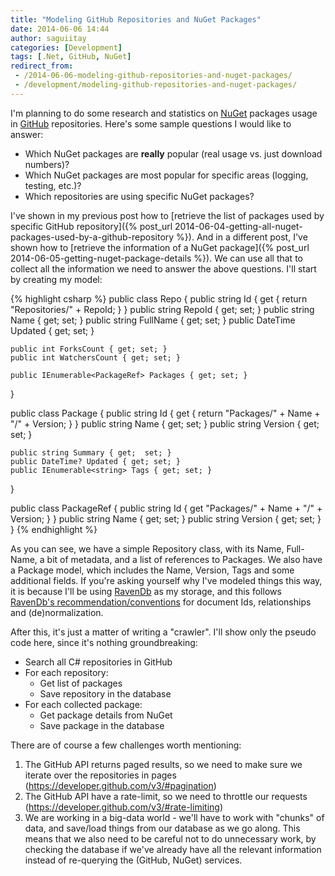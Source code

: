 ```yaml
---
title: "Modeling GitHub Repositories and NuGet Packages"
date: 2014-06-06 14:44
author: saguiitay
categories: [Development]
tags: [.Net, GitHub, NuGet]
redirect_from:
 - /2014-06-06-modeling-github-repositories-and-nuget-packages/
 - /development/modeling-github-repositories-and-nuget-packages/
---
```

I'm planning to do some research and statistics on [NuGet](http://www.nuget.org) packages usage in [GitHub](http://www.github.com) repositories.
Here's some sample questions I would like to answer:

- Which NuGet packages are **really** popular (real usage vs. just download numbers)?
- Which NuGet packages are most popular for specific areas (logging, testing, etc.)?
- Which repositories are using specific NuGet packages?

I've shown in my previous post how to [retrieve the list of packages used by 
specific GitHub repository]({% post_url 2014-06-04-getting-all-nuget-packages-used-by-a-github-repository %}). And in a different post,
I've shown how to [retrieve the information of a NuGet package]({% post_url 2014-06-05-getting-nuget-package-details %}). We can use all 
that to collect all the information we need to answer the above questions. I'll start by creating my model:

{% highlight csharp %}
public class Repo
{
	public string Id { get { return "Repositories/" + RepoId; } }
	public string RepoId { get; set; }
	public string Name { get; set; }
	public string FullName { get; set; }
	public DateTime Updated { get; set; }
 
	public int ForksCount { get; set; }
	public int WatchersCount { get; set; }
 
	public IEnumerable<PackageRef> Packages { get; set; }
}

public class Package
{
	public string Id { get { return "Packages/" + Name + "/" + Version; } }
	public string Name { get; set; }
	public string Version { get; set; }
           
	public string Summary { get;  set; }
	public DateTime? Updated { get; set; }
	public IEnumerable<string> Tags { get; set; }
}

public class PackageRef
{
	public string Id { get "Packages/" + Name + "/" + Version; } }
	public string Name { get; set; }
	public string Version { get; set; }
}
{% endhighlight %}

As you can see, we have a simple Repository class, with its Name, Full-Name, a bit of metadata, and a list of references to Packages.
We also have a Package model, which includes the Name, Version, Tags and some additional fields. If you're asking yourself why I've modeled
things this way, it is because I'll be using [RavenDb](http://ravendb.net/) as my storage, and this follows
[RavenDb's recommendation/conventions](http://ravendb.net/docs/2.5/theory/document-structure-design) for document Ids, relationships and (de)normalization.

After this, it's just a matter of writing a "crawler". I'll show only the pseudo code here, since it's nothing groundbreaking:

- Search all C# repositories in GitHub
- For each repository:
  - Get list of packages
  - Save repository in the database
- For each collected package:
  - Get package details from NuGet
  - Save package in the database

There are of course a few challenges worth mentioning:

1. The GitHub API returns paged results, so we need to make sure we iterate over the repositories in pages (<https://developer.github.com/v3/#pagination>)
2. The GitHub API have a rate-limit, so we need to throttle our requests (<https://developer.github.com/v3/#rate-limiting>)
3. We are working in a big-data world - we'll have to work with "chunks" of data, and save/load things from our database as we go along. This means that we also need to be careful not to do unnecessary work, by checking the database if we've already have all the relevant information instead of re-querying the (GitHub, NuGet) services.
